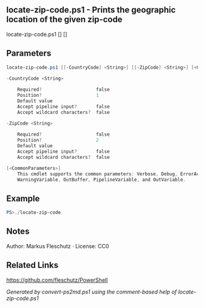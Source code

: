 ## locate-zip-code.ps1 - Prints the geographic location of the given zip-code

locate-zip-code.ps1 [<CountryCode>] [<ZipCode>]

## Parameters
```powershell
locate-zip-code.ps1 [[-CountryCode] <String>] [[-ZipCode] <String>] [<CommonParameters>]

-CountryCode <String>
    
    Required?                    false
    Position?                    1
    Default value                
    Accept pipeline input?       false
    Accept wildcard characters?  false

-ZipCode <String>
    
    Required?                    false
    Position?                    2
    Default value                
    Accept pipeline input?       false
    Accept wildcard characters?  false

[<CommonParameters>]
    This cmdlet supports the common parameters: Verbose, Debug, ErrorAction, ErrorVariable, WarningAction, 
    WarningVariable, OutBuffer, PipelineVariable, and OutVariable.
```

## Example
```powershell
PS>./locate-zip-code
```


## Notes
Author: Markus Fleschutz · License: CC0

## Related Links
https://github.com/fleschutz/PowerShell

*Generated by convert-ps2md.ps1 using the comment-based help of locate-zip-code.ps1*
